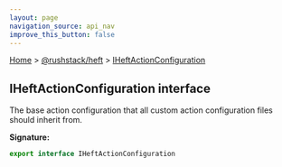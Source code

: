 ```yaml
---
layout: page
navigation_source: api_nav
improve_this_button: false
---
```



[Home](./index.md) &gt; [@rushstack/heft](./heft.md) &gt; [IHeftActionConfiguration](./heft.iheftactionconfiguration.md)

## IHeftActionConfiguration interface

The base action configuration that all custom action configuration files should inherit from.

<b>Signature:</b>

```typescript
export interface IHeftActionConfiguration
```
